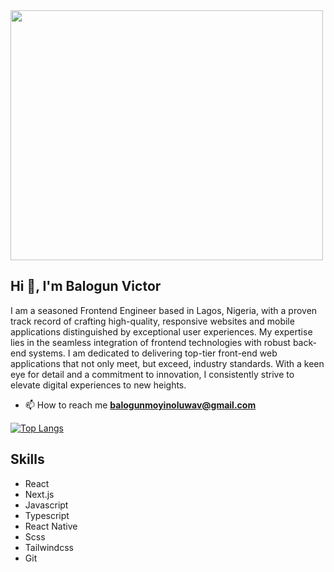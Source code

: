 <img src="https://github.com/BalogunVictor/BalogunVictor/assets/93051955/b9cdc2f8-bdfe-404a-b3a0-53cec76a8e0e" width="500" height="400" />

## Hi 👋, I'm Balogun Victor

I am a seasoned Frontend Engineer based in Lagos, Nigeria, with a proven track record of crafting high-quality, responsive websites and mobile applications distinguished by exceptional user experiences. My expertise lies in the seamless integration of frontend technologies with robust back-end systems. I am dedicated to delivering top-tier front-end web applications that not only meet, but exceed, industry standards. With a keen eye for detail and a commitment to innovation, I consistently strive to elevate digital experiences to new heights.

- 📫 How to reach me **balogunmoyinoluwav@gmail.com**



[![Top Langs](https://github-readme-stats.vercel.app/api/top-langs/?username=balogunvictor&layout=compact)](https://github.com/balogunvictor)


## Skills

- React
- Next.js
- Javascript
- Typescript
- React Native
- Scss
- Tailwindcss
- Git
